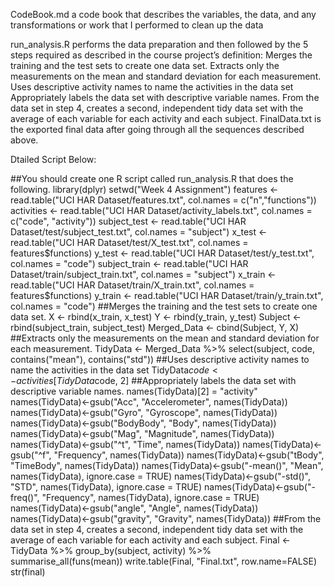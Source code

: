 CodeBook.md a code book that describes the variables, the data, and any transformations or work that I performed to clean up the data

run_analysis.R performs the data preparation and then followed by the 5 steps required as described in the course project’s definition:
Merges the training and the test sets to create one data set.
Extracts only the measurements on the mean and standard deviation for each measurement.
Uses descriptive activity names to name the activities in the data set
Appropriately labels the data set with descriptive variable names.
From the data set in step 4, creates a second, independent tidy data set with the average of each variable for each activity and each subject.
FinalData.txt is the exported final data after going through all the sequences described above.

Dtailed Script Below:

##You should create one R script called run_analysis.R that does the following.
library(dplyr)
setwd("Week 4 Assignment")
features <- read.table("UCI HAR Dataset/features.txt", col.names = c("n","functions"))
activities <- read.table("UCI HAR Dataset/activity_labels.txt", col.names = c("code", "activity"))
subject_test <- read.table("UCI HAR Dataset/test/subject_test.txt", col.names = "subject")
x_test <- read.table("UCI HAR Dataset/test/X_test.txt", col.names = features$functions)
y_test <- read.table("UCI HAR Dataset/test/y_test.txt", col.names = "code")
subject_train <- read.table("UCI HAR Dataset/train/subject_train.txt", col.names = "subject")
x_train <- read.table("UCI HAR Dataset/train/X_train.txt", col.names = features$functions)
y_train <- read.table("UCI HAR Dataset/train/y_train.txt", col.names = "code")
##Merges the training and the test sets to create one data set.
X <- rbind(x_train, x_test)
Y <- rbind(y_train, y_test)
Subject <- rbind(subject_train, subject_test)
Merged_Data <- cbind(Subject, Y, X)
##Extracts only the measurements on the mean and standard deviation for each measurement.
TidyData <- Merged_Data %>% select(subject, code, contains("mean"), contains("std"))
##Uses descriptive activity names to name the activities in the data set
TidyData$code <- activities[TidyData$code, 2]
##Appropriately labels the data set with descriptive variable names.
names(TidyData)[2] = "activity"
names(TidyData)<-gsub("Acc", "Accelerometer", names(TidyData))
names(TidyData)<-gsub("Gyro", "Gyroscope", names(TidyData))
names(TidyData)<-gsub("BodyBody", "Body", names(TidyData))
names(TidyData)<-gsub("Mag", "Magnitude", names(TidyData))
names(TidyData)<-gsub("^t", "Time", names(TidyData))
names(TidyData)<-gsub("^f", "Frequency", names(TidyData))
names(TidyData)<-gsub("tBody", "TimeBody", names(TidyData))
names(TidyData)<-gsub("-mean()", "Mean", names(TidyData), ignore.case = TRUE)
names(TidyData)<-gsub("-std()", "STD", names(TidyData), ignore.case = TRUE)
names(TidyData)<-gsub("-freq()", "Frequency", names(TidyData), ignore.case = TRUE)
names(TidyData)<-gsub("angle", "Angle", names(TidyData))
names(TidyData)<-gsub("gravity", "Gravity", names(TidyData))
##From the data set in step 4, creates a second, independent tidy data set with the average of each variable for each activity and each subject.
Final <- TidyData %>%
  group_by(subject, activity) %>%
  summarise_all(funs(mean))
write.table(Final, "Final.txt", row.name=FALSE)
str(final)
